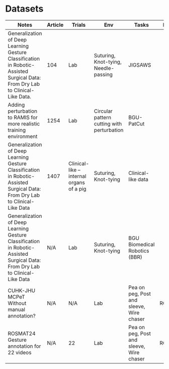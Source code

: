 # Datasets

| **Notes**                                                                                          | **Article**                                                                                                      | **Trials** | **Env**                                 | **Tasks**                                                   | **Datasets**                      |
|----------------------------------------------------------------------------------------------------|------------------------------------------------------------------------------------------------------------------|------------|------------------------------------------|--------------------------------------------------------------|------------------------------------|
| Generalization of Deep Learning Gesture Classification in Robotic-Assisted Surgical Data: From Dry Lab to Clinical-Like Data. | 104                                                                                                              | Lab        | Suturing, Knot-tying, Needle-passing     | JIGSAWS                              |
| Adding perturbation to RAMIS for more realistic training environment                                | 1254                                                                                                             | Lab        | Circular pattern cutting with perturbation | BGU-PatCut                           |
| Generalization of Deep Learning Gesture Classification in Robotic-Assisted Surgical Data: From Dry Lab to Clinical-Like Data | 1407                                                                                                             | Clinical-like – internal organs of a pig | Suturing, Knot-tying                  | Clinical-like data                |
| Generalization of Deep Learning Gesture Classification in Robotic-Assisted Surgical Data: From Dry Lab to Clinical-Like Data | N/A                                                                                                              | Lab        | Suturing, Knot-tying                     | BGU Biomedical Robotics (BBR)        |
| CUHK-JHU MCPeT Without manual annotation?                                                           | N/A                                                                                                              | N/A        | Lab                                      | Pea on peg, Post and sleeve, Wire chaser | ROSMA                               |
| ROSMAT24 Gesture annotation for 22 videos                                                           | N/A                                                                                                              | 22         | Lab                                      | Pea on peg, Post and sleeve, Wire chaser | ROSMAG40                            |